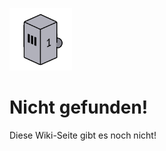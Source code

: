 
<p>
<img src="images/p4_outline.png" class="img-left" alt="Ein Roboter" width="100"/>

# Nicht gefunden!

Diese Wiki-Seite gibt es noch nicht!
</p>